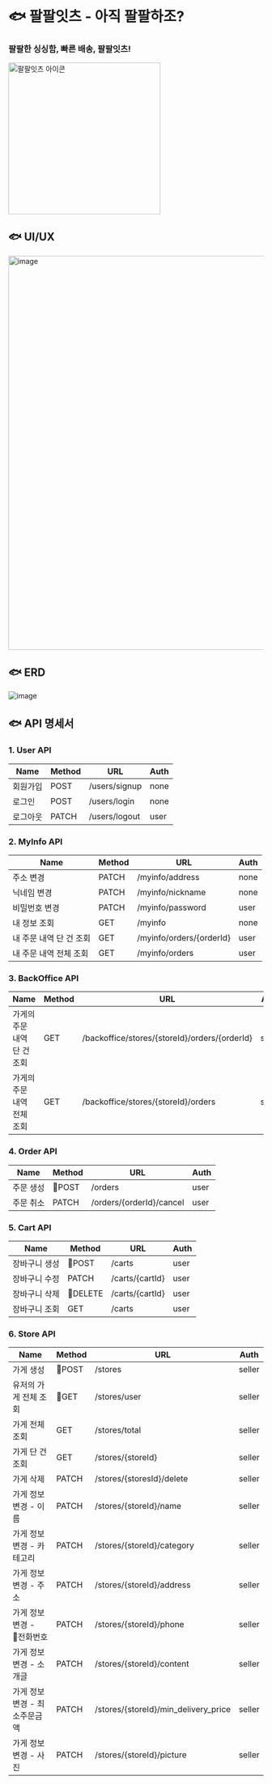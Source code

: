 # 🐟 팔팔잇츠 - 아직 팔팔하조?
### 팔팔한 싱싱함, 빠른 배송, 팔팔잇츠!
<img src="https://github.com/palpalTeam/Palpal-Eats/assets/82515938/16cd8b2f-0a8c-4e6b-9992-0513ed3c8fe0" alt="팔팔잇츠 아이콘" width="300px">

## 🐟 UI/UX
<img width="779" alt="image" src="https://github.com/palpalTeam/Palpal-Eats/assets/82515938/05484013-f64e-411b-80ad-551569dc924a">

## 🐟 ERD
![image](https://github.com/palpalTeam/Palpal-Eats/assets/82515938/d9df1ab7-c57b-4b22-96cb-d8c2617988b2)

## 🐟 API 명세서
### 1. User API
| Name | Method | URL | Auth |
|---|---|---|---|
| 회원가입 | POST | /users/signup | none |
| 로그인 | POST | /users/login | none |
| 로그아웃 | PATCH | /users/logout | user |

### 2. MyInfo API
| Name | Method | URL | Auth |
|---|---|---|---|
| 주소 변경 | PATCH | /myinfo/address | none |
| 닉네임 변경 | PATCH | /myinfo/nickname | none |
| 비밀번호 변경 | PATCH | /myinfo/password | user |
| 내 정보 조회 | GET | /myinfo | none |
| 내 주문 내역 단 건 조회 | GET | /myinfo/orders/{orderId} | user |
| 내 주문 내역 전체 조회 | GET | /myinfo/orders | user |

### 3. BackOffice API
| Name | Method | URL | Auth |
|---|---|---|---|
| 가게의 주문 내역 단 건 조회 | GET | /backoffice/stores/{storeId}/orders/{orderId} | seller |
| 가게의 주문 내역 전체 조회 | GET | /backoffice/stores/{storeId}/orders | seller |

### 4. Order API
| Name | Method | URL | Auth |
|---|---|---|---|
| 주문 생성 | POST | /orders | user |
| 주문 취소 | PATCH | /orders/{orderId}/cancel | user |

### 5. Cart API
| Name | Method | URL | Auth |
|---|---|---|---|
| 장바구니 생성 | POST | /carts | user |
| 장바구니 수정 | PATCH | /carts/{cartId} | user |
| 장바구니 삭제 | DELETE | /carts/{cartId} | user |
| 장바구니 조회 | GET | /carts | user |

### 6. Store API
| Name | Method | URL | Auth |
|---|---|---|---|
| 가게 생성 | POST | /stores | seller |
| 유저의 가게 전체 조회 | GET | /stores/user | seller |
| 가게 전체 조회 | GET | /stores/total | seller |
| 가게 단 건 조회 | GET | /stores/{storeId} | seller |
| 가게 삭제 | PATCH | /stores/{storesId}/delete | seller |
| 가게 정보 변경 - 이름 | PATCH | /stores/{storeId}/name | seller |
| 가게 정보 변경 - 카테고리 | PATCH | /stores/{storeId}/category | seller |
| 가게 정보 변경 - 주소 | PATCH | /stores/{storeId}/address | seller |
| 가게 정보 변경 - 전화번호 | PATCH | /stores/{storeId}/phone | seller |
| 가게 정보 변경 - 소개글 | PATCH | /stores/{storeId}/content | seller |
| 가게 정보 변경 - 최소주문금액 | PATCH | /stores/{storeId}/min_delivery_price | seller |
| 가게 정보 변경 - 사진 | PATCH | /stores/{storeId}/picture | seller |

